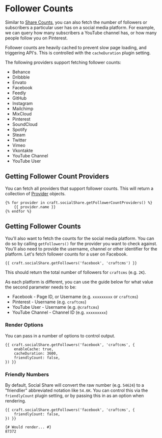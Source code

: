 # Follower Counts
Similar to [Share Counts](docs:feature-tour/share-counts), you can also fetch the number of followers or subscribers a particular user has on a social media platform. For example, we can query how many subscribers a YouTube channel has, or how many people follow you on Pinterest.

Follower counts are heavily cached to prevent slow page loading, and triggering API's. This is controlled with the `cacheDuration` plugin setting.

The following providers support fetching follower counts:

- Behance
- Dribbble
- Envato
- Facebook
- Feedly
- GitHub
- Instagram
- Mailchimp
- MixCloud
- Pinterest
- SoundCloud
- Spotify
- Steam
- Twitter
- Vimeo
- Vkontakte
- YouTube Channel
- YouTube User

## Getting Follower Count Providers
You can fetch all providers that support follower counts. This will return a collection of [Provider](docs:developers/provider) objects.

```twig
{% for provider in craft.socialShare.getFollowerCountProviders() %}
    {{ provider.name }}
{% endfor %}
```

## Getting Follower Counts
You'll also want to fetch the counts for the social media platform. You can do so by calling `getFollowers()` for the provider you want to check against. You'll also need to provide the username, channel or other identifier for the platform. Let's fetch follower counts for a user on Facebook.

```twig
{{ craft.socialShare.getFollowers('facebook', 'craftcms') }}
```

This should return the total number of followers for `craftcms` (e.g. `2K`).

As each platform is different, you can use the guide below for what value the second parameter needs to be:

- Facebook - Page ID, or Username (e.g. `xxxxxxxxx` or `craftcms`)
- Pinterest - Username (e.g. `craftcms`)
- YouTube User - Username (e.g. `@craftcms`)
- YouTube Channel - Channel ID (e.g. `xxxxxxxxx`)

### Render Options
You can pass in a number of options to control output.

```twig
{{ craft.socialShare.getFollowers('facebook', 'craftcms', {
    enableCache: true,
    cacheDuration: 3600,
    friendlyCount: false,
}) }}
```

### Friendly Numbers
By default, Social Share will convert the raw number (e.g. `54624`) to a "friendlier" abbreviated notation like `54.6K`. You can control this via the `friendlyCount` plugin setting, or by passing this in as an option when rendering.

```twig
{{ craft.socialShare.getFollowers('facebook', 'craftcms', {
    friendlyCount: false,
}) }}

{# Would render... #}
87372
```

